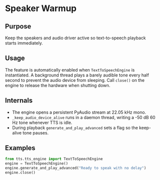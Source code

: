 # Speaker Warmup

## Purpose
Keep the speakers and audio driver active so text-to-speech playback starts immediately.

## Usage
The feature is automatically enabled when `TextToSpeechEngine` is instantiated. A background thread
plays a barely audible tone every half second to prevent the audio device from sleeping. Call
`close()` on the engine to release the hardware when shutting down.

## Internals
- The engine opens a persistent PyAudio stream at 22.05 kHz mono.
- `_keep_audio_device_alive` runs in a daemon thread, writing a -50 dB 60 Hz tone whenever
  TTS is idle.
- During playback `generate_and_play_advanced` sets a flag so the keep-alive tone pauses.

## Examples
```python
from tts.tts_engine import TextToSpeechEngine
engine = TextToSpeechEngine()
engine.generate_and_play_advanced("Ready to speak with no delay")
engine.close()
```

